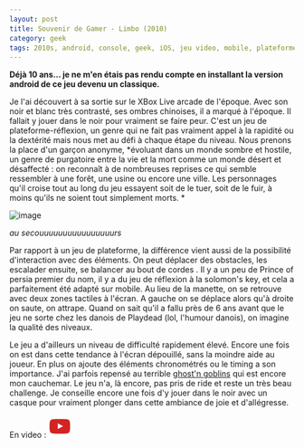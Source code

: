 ```yaml
---
layout: post
title: Souvenir de Gamer - Limbo (2010)
category: geek
tags: 2010s, android, console, geek, iOS, jeu video, mobile, plateforme, 
---
```


**Déjà 10 ans... je ne m'en étais pas rendu compte en installant la version android de ce jeu devenu un classique.**

Je l'ai découvert à sa sortie sur le XBox Live arcade de l'époque. Avec son noir et blanc très contrasté, ses ombres chinoises, il a marqué à l'époque. Il fallait y jouer dans le noir pour vraiment se faire peur. C'est un jeu de plateforme-réflexion, un genre qui ne fait pas vraiment appel à la rapidité ou la dextérité mais nous met au défi à chaque étape du niveau. Nous prenons la place d'un garçon anonyme, *évoluant dans un monde sombre et hostile, un genre de purgatoire entre la vie et la mort comme un monde désert et désaffecté : on reconnaît à de nombreuses reprises ce qui semble ressembler à une forêt, une usine ou encore une ville. Les personnages qu'il croise tout au long du jeu essayent soit de le tuer, soit de le fuir, à moins qu'ils ne soient tout simplement morts. *

![image](https://filedn.eu/llqi9IBxlYouGRXYG2xlROb/img/2020/limbo.jpg)

*au secouuuuuuuuuuuuuuuurs*

Par rapport à un jeu de plateforme, la différence vient aussi de la possibilité d'interaction avec des éléments. On peut déplacer des obstacles, les escalader ensuite, se balancer au bout de cordes . Il y a un peu de Prince of persia premier du nom, il y a du jeu de réflexion à la solomon's key, et cela a parfaitement été adapté sur mobile. Au lieu de la manette, on se retrouve avec deux zones tactiles à l'écran. A gauche on se déplace alors qu'à droite on saute, on attrape. Quand on sait qu'il a fallu près de 6 ans avant que le jeu ne sorte chez les danois de Playdead (lol, l'humour danois), on imagine la qualité des niveaux.

Le jeu a d'ailleurs un niveau de difficulté rapidement élevé. Encore une fois on est dans cette tendance à l'écran dépouillé, sans la moindre aide au joueur. En plus on ajoute des éléments chronométrés ou le timing a son importance. J'ai parfois repensé au terrible <a href="https://cheziceman.wordpress.com/2019/03/19/souvenir-de-gamer-ghostn-goblins-1985/">ghost'n goblins</a> qui est encore mon cauchemar. Le jeu n'a, là encore, pas pris de ride et reste un très beau challenge. Je conseille encore une fois d'y jouer dans le noir avec un casque pour vraiment plonger dans cette ambiance de joie et d'allégresse. 

En video : [![video](/images/youtube.png)](https://www.youtube.com/watch?v=Y4HSyVXKYz8)
